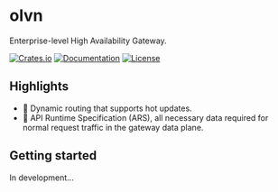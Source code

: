 # olvn

Enterprise-level High Availability Gateway.

[![Crates.io](https://img.shields.io/crates/v/olvn)]([olvn])
[![Documentation](https://shields.io/docsrs/olvn)]([olvn-docs])
[![License](https://img.shields.io/crates/l/olvn)]([license])

## Highlights

- 🚀 Dynamic routing that supports hot updates.
- 🎨 API Runtime Specification (ARS), all necessary data required for normal request traffic in the gateway data plane.


## Getting started

In development...




